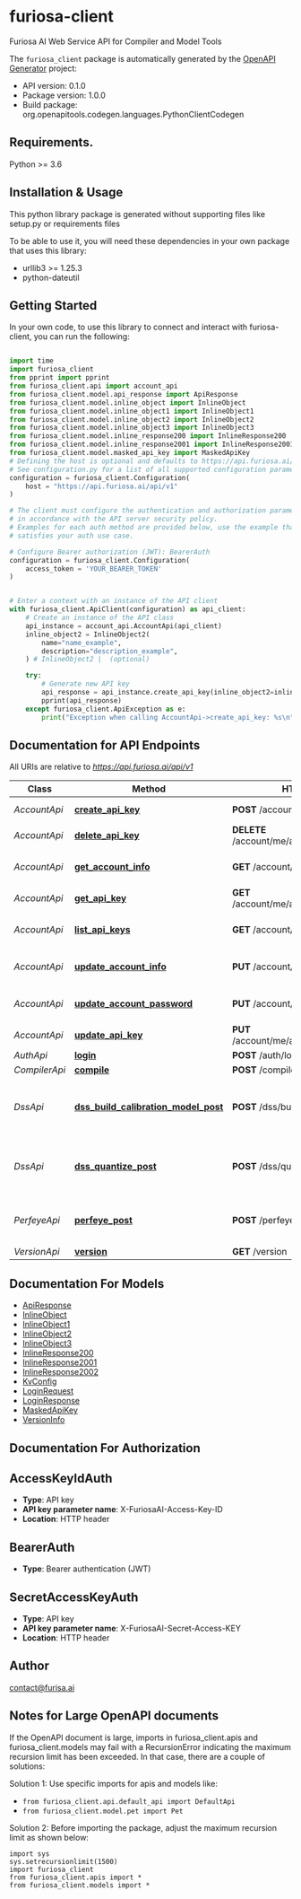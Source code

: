 # furiosa-client
Furiosa AI Web Service API for Compiler and Model Tools

The `furiosa_client` package is automatically generated by the [OpenAPI Generator](https://openapi-generator.tech) project:

- API version: 0.1.0
- Package version: 1.0.0
- Build package: org.openapitools.codegen.languages.PythonClientCodegen

## Requirements.

Python >= 3.6

## Installation & Usage

This python library package is generated without supporting files like setup.py or requirements files

To be able to use it, you will need these dependencies in your own package that uses this library:

* urllib3 >= 1.25.3
* python-dateutil

## Getting Started

In your own code, to use this library to connect and interact with furiosa-client,
you can run the following:

```python

import time
import furiosa_client
from pprint import pprint
from furiosa_client.api import account_api
from furiosa_client.model.api_response import ApiResponse
from furiosa_client.model.inline_object import InlineObject
from furiosa_client.model.inline_object1 import InlineObject1
from furiosa_client.model.inline_object2 import InlineObject2
from furiosa_client.model.inline_object3 import InlineObject3
from furiosa_client.model.inline_response200 import InlineResponse200
from furiosa_client.model.inline_response2001 import InlineResponse2001
from furiosa_client.model.masked_api_key import MaskedApiKey
# Defining the host is optional and defaults to https://api.furiosa.ai/api/v1
# See configuration.py for a list of all supported configuration parameters.
configuration = furiosa_client.Configuration(
    host = "https://api.furiosa.ai/api/v1"
)

# The client must configure the authentication and authorization parameters
# in accordance with the API server security policy.
# Examples for each auth method are provided below, use the example that
# satisfies your auth use case.

# Configure Bearer authorization (JWT): BearerAuth
configuration = furiosa_client.Configuration(
    access_token = 'YOUR_BEARER_TOKEN'
)


# Enter a context with an instance of the API client
with furiosa_client.ApiClient(configuration) as api_client:
    # Create an instance of the API class
    api_instance = account_api.AccountApi(api_client)
    inline_object2 = InlineObject2(
        name="name_example",
        description="description_example",
    ) # InlineObject2 |  (optional)

    try:
        # Generate new API key
        api_response = api_instance.create_api_key(inline_object2=inline_object2)
        pprint(api_response)
    except furiosa_client.ApiException as e:
        print("Exception when calling AccountApi->create_api_key: %s\n" % e)
```

## Documentation for API Endpoints

All URIs are relative to *https://api.furiosa.ai/api/v1*

Class | Method | HTTP request | Description
------------ | ------------- | ------------- | -------------
*AccountApi* | [**create_api_key**](furiosa_client/docs/AccountApi.md#create_api_key) | **POST** /account/me/apikeys | Generate new API key
*AccountApi* | [**delete_api_key**](furiosa_client/docs/AccountApi.md#delete_api_key) | **DELETE** /account/me/apikeys/{access_key_id} | Delete a API key
*AccountApi* | [**get_account_info**](furiosa_client/docs/AccountApi.md#get_account_info) | **GET** /account/me | Get my account information
*AccountApi* | [**get_api_key**](furiosa_client/docs/AccountApi.md#get_api_key) | **GET** /account/me/apikeys/{access_key_id} | Get a API key
*AccountApi* | [**list_api_keys**](furiosa_client/docs/AccountApi.md#list_api_keys) | **GET** /account/me/apikeys | List generated API keys
*AccountApi* | [**update_account_info**](furiosa_client/docs/AccountApi.md#update_account_info) | **PUT** /account/me | Update my account information
*AccountApi* | [**update_account_password**](furiosa_client/docs/AccountApi.md#update_account_password) | **PUT** /account/me/password | Change my account password
*AccountApi* | [**update_api_key**](furiosa_client/docs/AccountApi.md#update_api_key) | **PUT** /account/me/apikeys/{access_key_id} | Update a API key
*AuthApi* | [**login**](furiosa_client/docs/AuthApi.md#login) | **POST** /auth/login | Login
*CompilerApi* | [**compile**](furiosa_client/docs/CompilerApi.md#compile) | **POST** /compiler | Compile
*DssApi* | [**dss_build_calibration_model_post**](furiosa_client/docs/DssApi.md#dss_build_calibration_model_post) | **POST** /dss/build-calibration-model | Calibrate a model and return the calibrated one
*DssApi* | [**dss_quantize_post**](furiosa_client/docs/DssApi.md#dss_quantize_post) | **POST** /dss/quantize | Calibrate a model and return the calibrated one
*PerfeyeApi* | [**perfeye_post**](furiosa_client/docs/PerfeyeApi.md#perfeye_post) | **POST** /perfeye | Generate a visualized performance estimation
*VersionApi* | [**version**](furiosa_client/docs/VersionApi.md#version) | **GET** /version | 


## Documentation For Models

 - [ApiResponse](furiosa_client/docs/ApiResponse.md)
 - [InlineObject](furiosa_client/docs/InlineObject.md)
 - [InlineObject1](furiosa_client/docs/InlineObject1.md)
 - [InlineObject2](furiosa_client/docs/InlineObject2.md)
 - [InlineObject3](furiosa_client/docs/InlineObject3.md)
 - [InlineResponse200](furiosa_client/docs/InlineResponse200.md)
 - [InlineResponse2001](furiosa_client/docs/InlineResponse2001.md)
 - [InlineResponse2002](furiosa_client/docs/InlineResponse2002.md)
 - [KvConfig](furiosa_client/docs/KvConfig.md)
 - [LoginRequest](furiosa_client/docs/LoginRequest.md)
 - [LoginResponse](furiosa_client/docs/LoginResponse.md)
 - [MaskedApiKey](furiosa_client/docs/MaskedApiKey.md)
 - [VersionInfo](furiosa_client/docs/VersionInfo.md)


## Documentation For Authorization


## AccessKeyIdAuth

- **Type**: API key
- **API key parameter name**: X-FuriosaAI-Access-Key-ID
- **Location**: HTTP header


## BearerAuth

- **Type**: Bearer authentication (JWT)


## SecretAccessKeyAuth

- **Type**: API key
- **API key parameter name**: X-FuriosaAI-Secret-Access-KEY
- **Location**: HTTP header


## Author

contact@furisa.ai


## Notes for Large OpenAPI documents
If the OpenAPI document is large, imports in furiosa_client.apis and furiosa_client.models may fail with a
RecursionError indicating the maximum recursion limit has been exceeded. In that case, there are a couple of solutions:

Solution 1:
Use specific imports for apis and models like:
- `from furiosa_client.api.default_api import DefaultApi`
- `from furiosa_client.model.pet import Pet`

Solution 2:
Before importing the package, adjust the maximum recursion limit as shown below:
```
import sys
sys.setrecursionlimit(1500)
import furiosa_client
from furiosa_client.apis import *
from furiosa_client.models import *
```

